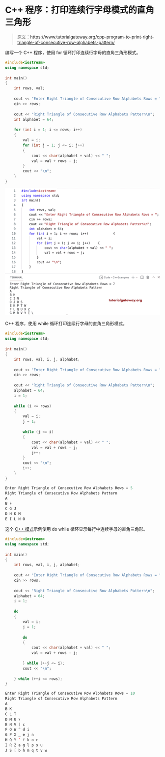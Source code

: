 # C++ 程序：打印连续行字母模式的直角三角形

> 原文：<https://www.tutorialgateway.org/cpp-program-to-print-right-triangle-of-consecutive-row-alphabets-pattern/>

编写一个 C++ 程序，使用 for 循环打印连续行字母的直角三角形模式。

```cpp
#include<iostream>
using namespace std;

int main()
{
	int rows, val;

	cout << "Enter Right Triangle of Consecutive Row Alphabets Rows = ";
	cin >> rows;

	cout << "Right Triangle of Consecutive Row Alphabets Pattern\n";
	int alphabet = 64;

	for (int i = 1; i <= rows; i++)
	{
		val = i;
		for (int j = 1; j <= i; j++)
		{
			cout << char(alphabet + val) << " ";
			val = val + rows - j;
		}
		cout << "\n";
	}
}
```

![C++ Program to Print Right Triangle of Consecutive Row Alphabets Pattern](img/3899a91c6e7c8f9e0c044b353b0cbe33.png)

C++ 程序，使用 while 循环打印连续行字母的直角三角形模式。

```cpp
#include<iostream>
using namespace std;

int main()
{
	int rows, val, i, j, alphabet;

	cout << "Enter Right Triangle of Consecutive Row Alphabets Rows = ";
	cin >> rows;

	cout << "Right Triangle of Consecutive Row Alphabets Pattern\n";
	alphabet = 64;
	i = 1;

	while (i <= rows)
	{
		val = i;
		j = 1;

		while (j <= i)
		{
			cout << char(alphabet + val) << " ";
			val = val + rows - j;
			j++;
		}
		cout << "\n";
		i++;
	}
}
```

```cpp
Enter Right Triangle of Consecutive Row Alphabets Rows = 5
Right Triangle of Consecutive Row Alphabets Pattern
A 
B F 
C G J 
D H K M 
E I L N O 
```

这个 [C++ 模式](https://www.tutorialgateway.org/cpp-programs/)示例使用 do while 循环显示每行中连续字母的直角三角形。

```cpp
#include<iostream>
using namespace std;

int main()
{
	int rows, val, i, j, alphabet;

	cout << "Enter Right Triangle of Consecutive Row Alphabets Rows = ";
	cin >> rows;

	cout << "Right Triangle of Consecutive Row Alphabets Pattern\n";
	alphabet = 64;
	i = 1;

	do
	{
		val = i;
		j = 1;

		do
		{
			cout << char(alphabet + val) << " ";
			val = val + rows - j;

		} while (++j <= i);
		cout << "\n";

	} while (++i <= rows);
}
```

```cpp
Enter Right Triangle of Consecutive Row Alphabets Rows = 10
Right Triangle of Consecutive Row Alphabets Pattern
A 
B K 
C L T 
D M U \ 
E N V ] c 
F O W ^ d i 
G P X _ e j n 
H Q Y ` f k o r 
I R Z a g l p s u 
J S [ b h m q t v w 
```